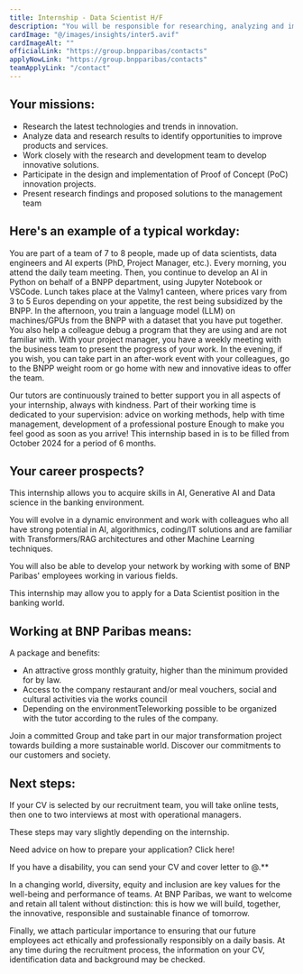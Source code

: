 ```yaml
---
title: Internship - Data Scientist H/F 
description: "You will be responsible for researching, analyzing and implementing new technologies to improve our products and services. You will have to show your ability to work in a team, analyze needs and develop innovative solutions. You will need to be proficient in Python programming and basic IT tools such as: bash, Git, Docker, etc."  
cardImage: "@/images/insights/inter5.avif"  
cardImageAlt: ""
officialLink: "https://group.bnpparibas/contacts"
applyNowLink: "https://group.bnpparibas/contacts"
teamApplyLink: "/contact"
---
```

## Your missions:

- Research the latest technologies and trends in innovation.
- Analyze data and research results to identify opportunities to improve products and services.
- Work closely with the research and development team to develop innovative solutions.
- Participate in the design and implementation of Proof of Concept (PoC) innovation projects.
- Present research findings and proposed solutions to the management team
## Here's an example of a typical workday:

You are part of a team of 7 to 8 people, made up of data scientists, data engineers and AI experts (PhD, Project Manager, etc.).
Every morning, you attend the daily team meeting. Then, you continue to develop an AI in Python on behalf of a BNPP department, using Jupyter Notebook or VSCode.
Lunch takes place at the Valmy1 canteen, where prices vary from 3 to 5 Euros depending on your appetite, the rest being subsidized by the BNPP.
In the afternoon, you train a language model (LLM) on machines/GPUs from the BNPP with a dataset that you have put together. You also help a colleague debug a program that they are using and are not familiar with. With your project manager, you have a weekly meeting with the business team to present the progress of your work.
In the evening, if you wish, you can take part in an after-work event with your colleagues, go to the BNPP weight room or go home with new and innovative ideas to offer the team.

Our tutors are continuously trained to better support you in all aspects of your internship, always with kindness. Part of their working time is dedicated to your supervision: advice on working methods, help with time management, development of a professional posture Enough to make you feel good as soon as you arrive! This internship based in is to be filled from October 2024 for a period of 6 months.

## Your career prospects?

This internship allows you to acquire skills in AI, Generative AI and Data science in the banking environment.

You will evolve in a dynamic environment and work with colleagues who all have strong potential in AI, algorithmics, coding/IT solutions and are familiar with Transformers/RAG architectures and other Machine Learning techniques.

You will also be able to develop your network by working with some of BNP Paribas' employees working in various fields.

This internship may allow you to apply for a Data Scientist position in the banking world.

## Working at BNP Paribas means:

A package and benefits:
- An attractive gross monthly gratuity, higher than the minimum provided for by law.
- Access to the company restaurant and/or meal vouchers, social and cultural activities via the works council
- Depending on the environmentTeleworking possible to be organized with the tutor according to the rules of the company.

Join a committed Group and take part in our major transformation project towards building a more sustainable world.
Discover our commitments to our customers and society.

## Next steps:

If your CV is selected by our recruitment team, you will take online tests, then one to two interviews at most with operational managers.

These steps may vary slightly depending on the internship.

Need advice on how to prepare your application? Click here!

If you have a disability, you can send your CV and cover letter to @.**

In a changing world, diversity, equity and inclusion are key values for the well-being and performance of teams. At BNP Paribas, we want to welcome and retain all talent without distinction: this is how we will build, together, the innovative, responsible and sustainable finance of tomorrow.

Finally, we attach particular importance to ensuring that our future employees act ethically and professionally responsibly on a daily basis. At any time during the recruitment process, the information on your CV, identification data and background may be checked.

